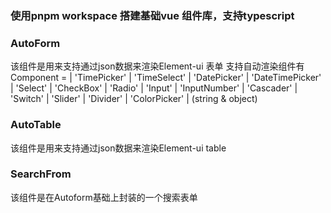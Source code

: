 ### 使用pnpm workspace 搭建基础vue 组件库，支持typescript

### AutoForm
 该组件是用来支持通过json数据来渲染Element-ui 表单
 支持自动渲染组件有 Component =
    | 'TimePicker'
    | 'TimeSelect'
    | 'DatePicker'
    | 'DateTimePicker'
    | 'Select'
    | 'CheckBox'
    | 'Radio'
    | 'Input'
    | 'InputNumber'
    | 'Cascader'
    | 'Switch'
    | 'Slider'
    | 'Divider'
    | 'ColorPicker'
    | (string & object)
 
### AutoTable
 该组件是用来支持通过json数据来渲染Element-ui table
 
### SearchFrom
 该组件是在Autoform基础上封装的一个搜索表单
